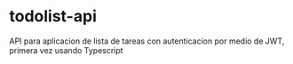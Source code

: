 # todolist-api
API para aplicacion de lista de tareas con autenticacion por medio de JWT, primera vez usando Typescript
